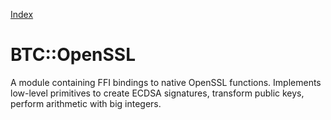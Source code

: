 [Index](index.md)

BTC::OpenSSL
===============

A module containing FFI bindings to native OpenSSL functions. 
Implements low-level primitives to create ECDSA signatures, transform public keys, perform arithmetic with big integers.
